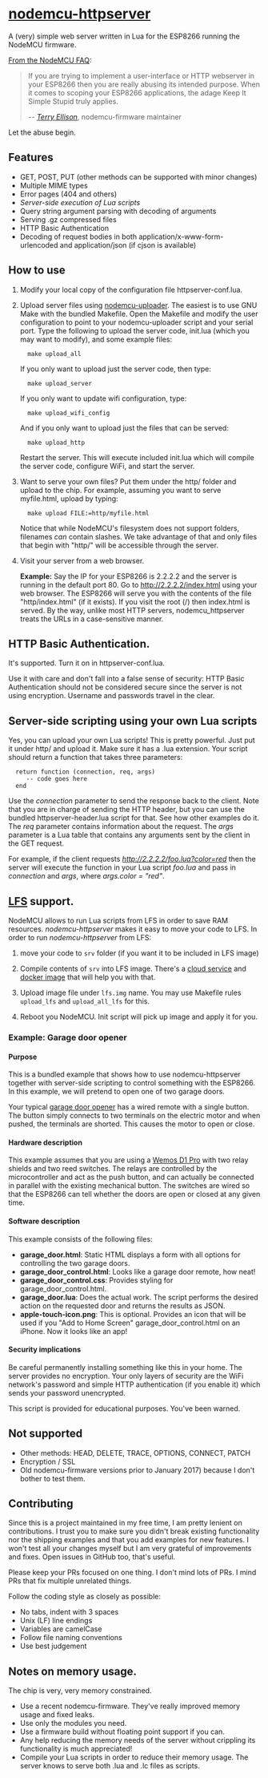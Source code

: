 # [nodemcu-httpserver](https://github.com/marcoskirsch/nodemcu-httpserver)
A (very) simple web server written in Lua for the ESP8266 running the NodeMCU firmware.

[From the NodeMCU FAQ](https://nodemcu.readthedocs.org/en/dev/en/lua-developer-faq/#how-do-i-minimise-the-footprint-of-an-application):

> If you are trying to implement a user-interface or HTTP webserver in your ESP8266 then
> you are really abusing its intended purpose. When it comes to scoping your ESP8266
> applications, the adage Keep It Simple Stupid truly applies.
>
> -- <cite>[Terry Ellison](https://github.com/TerryE)</cite>, nodemcu-firmware maintainer

Let the abuse begin.

## Features

* GET, POST, PUT (other methods can be supported with minor changes)
* Multiple MIME types
* Error pages (404 and others)
* *Server-side execution of Lua scripts*
* Query string argument parsing with decoding of arguments
* Serving .gz compressed files
* HTTP Basic Authentication
* Decoding of request bodies in both application/x-www-form-urlencoded and application/json (if cjson is available)

## How to use

1. Modify your local copy of the configuration file httpserver-conf.lua.

2. Upload server files using [nodemcu-uploader](https://github.com/kmpm/nodemcu-uploader).
   The easiest is to use GNU Make with the bundled Makefile. Open the Makefile and modify the
   user configuration to point to your nodemcu-uploader script and your serial port.
   Type the following to upload the server code, init.lua (which you may want to modify),
   and some example files:

         make upload_all

   If you only want to upload just the server code, then type:

         make upload_server

   If you only want to update wifi configuration, type:

         make upload_wifi_config

   And if you only want to upload just the files that can be served:

         make upload_http

   Restart the server. This will execute included init.lua which will compile the server code,
   configure WiFi, and start the server.

3. Want to serve your own files? Put them under the http/ folder and upload to the chip.
   For example, assuming you want to serve myfile.html, upload by typing:

         make upload FILE:=http/myfile.html

   Notice that while NodeMCU's filesystem does not support folders, filenames *can* contain slashes.
   We take advantage of that and only files that begin with "http/" will be accessible through the server.

3. Visit your server from a web browser.

   __Example:__ Say the IP for your ESP8266 is 2.2.2.2 and the server is
   running in the default port 80. Go to <http://2.2.2.2/index.html> using your web browser.
   The ESP8266 will serve you with the contents of the file "http/index.html" (if it exists). If you visit the root (/)
   then index.html is served. By the way, unlike most HTTP servers, nodemcu_httpserver treats the URLs in a
   case-sensitive manner.

## HTTP Basic Authentication.

   It's supported. Turn it on in httpserver-conf.lua.

   Use it with care and don't fall into a false sense of security: HTTP Basic Authentication should not be
   considered secure since the server is not using encryption. Username and passwords travel
   in the clear.

## Server-side scripting using your own Lua scripts

   Yes, you can upload your own Lua scripts! This is pretty powerful.
   Just put it under http/ and upload it. Make sure it has a .lua extension.
   Your script should return a function that takes three parameters:

      return function (connection, req, args)
         -- code goes here
      end

   Use the _connection_ parameter to send the response back to the client.
   Note that you are in charge of sending the HTTP header, but you can use the bundled httpserver-header.lua
   script for that. See how other examples do it.
   The _req_ parameter contains information about the request.
   The _args_ parameter is a Lua table that contains any arguments sent by the client in the GET request.

   For example, if the client requests _http://2.2.2.2/foo.lua?color=red_ then the server will execute the function
   in your Lua script _foo.lua_ and pass in _connection_ and _args_, where _args.color = "red"_.

## [LFS](https://nodemcu.readthedocs.io/en/master/lfs/) support.

   NodeMCU allows to run Lua scripts from LFS in order to save RAM resources.
   *nodemcu-httpserver* makes it easy to move your code to LFS.
   In order to run *nodemcu-httpserver* from LFS:

   1. move your code to `srv` folder (if you want it to be included in LFS image)

   1. Compile contents of `srv` into LFS image. There's a [cloud service](https://blog.ellisons.org.uk/article/nodemcu/a-lua-cross-compile-web-service/) and [docker image](https://github.com/marcelstoer/docker-nodemcu-build) that will help you with that.

   1. Upload image file under `lfs.img` name. You may use Makefile rules `upload_lfs` and `upload_all_lfs` for this.

   1. Reboot you NodeMCU. Init script will pick up image and apply it for you.

### Example: Garage door opener

#### Purpose

   This is a bundled example that shows how to use nodemcu-httpserver
   together with server-side scripting to control something with the
   ESP8266. In this example, we will pretend to open one of two garage doors.

   Your typical [garage door opener](http://en.wikipedia.org/wiki/Garage_door_opener)
   has a wired remote with a single button. The button simply connects to
   two terminals on the electric motor and when pushed, the terminals are
   shorted. This causes the motor to open or close.

#### Hardware description

   This example assumes that you are using a [Wemos D1 Pro](https://wiki.wemos.cc/products:d1:d1_mini_pro)
   with two relay shields and two reed switches.
   The relays are controlled by the microcontroller and act as the push button,
   and can actually be connected in parallel with the existing mechanical button.
   The switches are wired so that the ESP8266 can tell whether the doors are open
   or closed at any given time.

#### Software description

   This example consists of the following files:

   * **garage_door.html**: Static HTML displays a form with all options for controlling the
   two garage doors.
   * **garage_door_control.html**: Looks like a garage door remote, how neat!
   * **garage_door_control.css**: Provides styling for garage_door_control.html.
   * **garage_door.lua**: Does the actual work. The script performs the desired action on
   the requested door and returns the results as JSON.
   * **apple-touch-icon.png**: This is optional. Provides an icon that
   will be used if you "Add to Home Screen" garage_door_control.html on an iPhone.
   Now it looks like an app!

#### Security implications

   Be careful permanently installing something like this in your home. The server provides
   no encryption. Your only layers of security are the WiFi network's password and simple
   HTTP authentication (if you enable it) which sends your password unencrypted.

   This script is provided for educational purposes. You've been warned.

## Not supported

* Other methods: HEAD, DELETE, TRACE, OPTIONS, CONNECT, PATCH
* Encryption / SSL
* Old nodemcu-firmware versions prior to January 2017) because I don't bother to test them.

## Contributing

   Since this is a project maintained in my free time, I am pretty lenient on contributions.
   I trust you to make sure you didn't break existing functionality nor the shipping examples
   and that you add examples for new features. I won't test all your changes myself but I
   am very grateful of improvements and fixes. Open issues in GitHub too, that's useful.

   Please keep your PRs focused on one thing. I don't mind lots of PRs. I mind PRs that fix multiple unrelated things.

   Follow the coding style as closely as possible:

   * No tabs, indent with 3 spaces
   * Unix (LF) line endings
   * Variables are camelCase
   * Follow file naming conventions
   * Use best judgement

## Notes on memory usage.

   The chip is very, very memory constrained.

   * Use a recent nodemcu-firmware. They've really improved memory usage and fixed leaks.
   * Use only the modules you need.
   * Use a firmware build without floating point support if you can.
   * Any help reducing the memory needs of the server without crippling its functionality is much appreciated!
   * Compile your Lua scripts in order to reduce their memory usage. The server knows to serve
   both .lua and .lc files as scripts.
